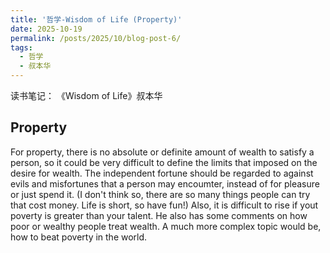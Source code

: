 ```yaml
---
title: '哲学-Wisdom of Life (Property)'
date: 2025-10-19
permalink: /posts/2025/10/blog-post-6/
tags:
  - 哲学
  - 叔本华
---
```


读书笔记： 《Wisdom of Life》叔本华


Property
-----
For property, there is no absolute or definite amount of wealth to satisfy a person, so it could be very difficult to define the limits that imposed on the desire for wealth. The independent fortune should be regarded to against evils and misfortunes that a person may encoumter, instead of for pleasure or just spend it. (I don't think so, there are so many things people can try that cost money. Life is short, so have fun!) Also, it is difficult to rise if yout poverty is greater than your talent. He also has some comments on how poor or wealthy people treat wealth. A much more complex topic would be, how to beat poverty in the world. 
